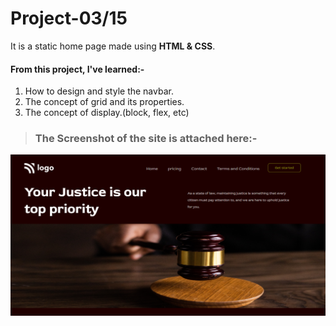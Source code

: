 # Project-03/15 
It is a static home page made using **HTML & CSS**.

#### From this project, I've learned:-

1. How to design and style the navbar.
2. The concept of grid and its properties.
3. The concept of display.(block, flex, etc)

> ### The Screenshot of the site is attached here:-

![Project-3 ScreenShot:](lawSS.png "Law home page")
